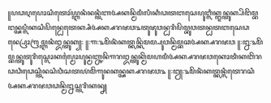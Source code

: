 ꧋ꦥꦣꦉꦥꦺꦴꦱꦶꦠꦺꦴꦂꦪ꧀ꦆꦤꦶꦤꦤ꧀ꦠꦶꦚꦄꦏꦤ꧀ꦩꦼꦩꦶꦭꦶꦏꦶꦣꦠꦧꦱꦺꦥꦸꦧ꧀ꦭꦶꦏ꧀ꦈꦤ꧀ꦠꦸꦏ꧀ꦥꦼꦔꦼꦩ꧀ꦧꦔꦤ꧀ꦄꦥ꧀ꦭꦶꦏꦱꦶꦥꦼꦤ꧀ꦝꦺꦠꦺꦏ꧀ꦱꦶꦄꦏ꧀ꦱꦫꦗꦮ꧉ꦠꦸꦗꦸꦮꦤ꧀ꦝꦫꦶꦥꦼꦩ꧀ꦧꦸꦮꦠꦤ꧀ꦝꦠꦧꦱꦺꦣꦤ꧀ꦥꦿꦺꦴꦒꦿꦩ꧀ꦆꦤꦶꦈꦤ꧀ꦠꦸꦏ꧀꧇
꧋꧇꧑꧇꧉ꦩꦼꦤꦶꦁꦏꦠ꧀ꦏꦤ꧀ꦏꦼꦩꦩ꧀ꦥꦸꦮꦤ꧀ꦩꦼꦩ꧀ꦧꦕꦄꦏ꧀ꦱꦫꦗꦮ
꧋꧇꧒꧇꧉ꦩꦼꦩ꧀ꦧꦤ꧀ꦠꦸꦠꦸꦫꦶꦱ꧀ꦭꦺꦴꦏꦭ꧀ꦩꦻꦴꦥꦸꦤ꧀ꦩꦚ꧀ꦕꦤꦼꦒꦫꦈꦤ꧀ꦠꦸꦏ꧀ꦩꦼꦩꦲꦩꦶꦄꦏ꧀ꦱꦫꦗꦮꦏꦺꦴꦠꦶꦏꦧꦼꦫꦣꦣꦶꦣꦺꦱ꧀ꦠꦶꦤꦱꦶꦮꦶꦱꦠꦪꦁꦩꦼꦁꦒꦸꦤꦏꦤ꧀ꦄꦏ꧀ꦱꦫꦗꦮ꧉
꧋꧇꧓꧇꧉ꦩꦼꦤꦶꦁꦏꦠ꧀ꦏꦤ꧀ꦭꦶꦠꦺꦫꦱꦶꦄꦏ꧀ꦱꦫꦗꦮꦣꦤ꧀ꦩꦼꦊꦱ꧀ꦠꦫꦶꦏꦤ꧀ꦚ
